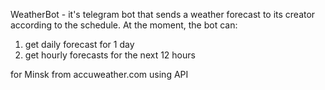 WeatherBot - it's telegram bot that sends a weather forecast to its creator according to the schedule. At the moment, the bot can:

1.  get daily forecast for 1 day
2.  get hourly forecasts for the next 12 hours

for Minsk from accuweather.com using API
